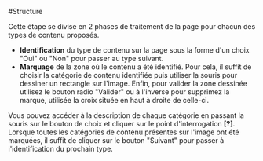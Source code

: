 #Structure

Cette étape se divise en 2 phases de traitement de la page pour chacun des types de contenu proposés.
<ul>
	<li><strong>Identification</strong> du type de contenu sur la page sous la forme d'un choix "Oui" ou "Non" pour passer au type suivant.</li>
	<li><strong>Marquage</strong> de la zone où le contenu a été identifié. Pour cela, il suffit de choisir la catégorie de contenu identifiée puis utiliser la souris pour dessiner un rectangle sur l'image. Enfin, pour valider la zone dessinée utilisez le bouton radio "Valider" ou à l'inverse pour supprimez la marque, utilisée la croix située en haut à droite de celle-ci.</li>
</ul>

Vous pouvez accéder à la description de chaque catégorie en passant la souris sur le bouton de choix et cliquer sur le point d'interrogation <strong>[?]</strong>.
Lorsque toutes les catégories de contenu présentes sur l'image ont été marquées, il suffit de cliquer sur le bouton "Suivant" pour passer à l'identification du prochain type.
